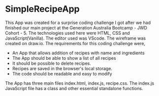 # SimpleRecipeApp
This App was created for a surprise coding challenge I got after we had finished our main project at the Generation Australia Bootcamp - JWD Cohort - 5.
The technologies used here were HTML, CSS and JavaScript(Vanilla). The editor used was VScode. 
The wireframe was created on draw.io.
The requirements for this coding challenge were,
  - An App that allows addition of recipes with name and ingredients
  - The App should be able to show a list of all recipes
  - It should be possible to delete recipes.
  - Recipes are saved in the browser's local storage.
  - The code should be readable and easy to modify
 
 The App has three main files index.html, index.js, recipe.css.
 The index.js JavaScript file has a class and other essential standalone functions.
